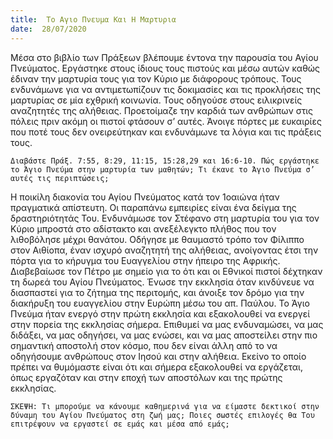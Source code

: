 ```yaml
---
title:  Το Αγιο Πνευμα Και Η Μαρτυρια
date:  28/07/2020
---
```


Μέσα στο βιβλίο των Πράξεων βλέπουμε έντονα την παρουσία του Αγίου Πνεύματος. Εργάστηκε στους ίδιους τους πιστούς και μέσω αυτών καθώς έδιναν την μαρτυρία τους για τον Κύριο με διάφορους τρόπους. Τους ενδυνάμωνε για να αντιμετωπίζουν τις δοκιμασίες και τις προκλήσεις της μαρτυρίας σε μία εχθρική κοινωνία. Τους οδηγούσε στους ειλικρινείς αναζητητές της αλήθειας. Προετοίμαζε την καρδιά των ανθρώπων στις πόλεις πριν ακόμη οι πιστοί φτάσουν σ’ αυτές. Άνοιγε πόρτες με ευκαιρίες που ποτέ τους δεν ονειρεύτηκαν και ενδυνάμωνε τα λόγια και τις πράξεις τους.

`Διαβάστε Πράξ. 7:55, 8:29, 11:15, 15:28,29 και 16:6-10. Πώς εργάστηκε το Άγιο Πνεύμα στην μαρτυρία των μαθητών; Τι έκανε το Άγιο Πνεύμα σ’ αυτές τις περιπτώσεις;`

Η ποικίλη διακονία του Αγίου Πνεύματος κατά τον 1οαιώνα ήταν πραγματικά απίστευτη. Οι παραπάνω εμπειρίες είναι ένα δείγμα της δραστηριότητάς Του. Ενδυνάμωσε τον Στέφανο στη μαρτυρία του για τον Κύριο μπροστά στο αδίστακτο και ανεξέλεγκτο πλήθος που τον λιθοβόλησε μέχρι θανάτου. Οδήγησε με θαυμαστό τρόπο τον Φίλιππο στον Αιθίοπα, έναν ισχυρό αναζητητή της αλήθειας, ανοίγοντας έτσι την πόρτα για το κήρυγμα του Ευαγγελίου στην ήπειρο της Αφρικής. Διαβεβαίωσε τον Πέτρο με σημείο για το ότι και οι Εθνικοί πιστοί δέχτηκαν τη δωρεά του Αγίου Πνεύματος. Ένωσε την εκκλησία όταν κινδύνευε να διασπαστεί για το ζήτημα της περιτομής, και άνοιξε τον δρόμο για την διακήρυξη του ευαγγελίου στην Ευρώπη μέσω του απ. Παύλου. Το Άγιο Πνεύμα ήταν ενεργό στην πρώτη εκκλησία και εξακολουθεί να ενεργεί στην πορεία της εκκλησίας σήμερα. Επιθυμεί να μας ενδυναμώσει, να μας διδάξει, να μας οδηγήσει, να μας ενώσει, και να μας αποστείλει στην πιο σημαντική αποστολή στον κόσμο, που δεν είναι άλλη από το να οδηγήσουμε ανθρώπους στον Ιησού και στην αλήθεια. Εκείνο το οποίο πρέπει να θυμόμαστε είναι ότι και σήμερα εξακολουθεί να εργάζεται, όπως εργαζόταν και στην εποχή των αποστόλων και της πρώτης εκκλησίας.

`ΣΚΕΨΗ: Τι μπορούμε να κάνουμε καθημερινά για να είμαστε δεκτικοί στην δύναμη του Αγίου Πνεύματος στη ζωή μας; Ποιες σωστές επιλογές θα Του επιτρέψουν να εργαστεί σε εμάς και μέσα από εμάς;`